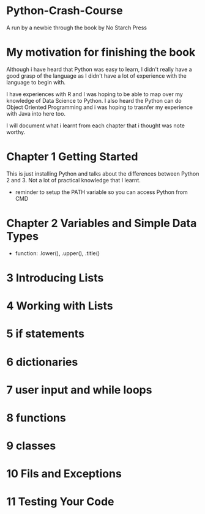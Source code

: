 # Python-Crash-Course
A run by a newbie through the book by No Starch Press

# My motivation for finishing the book
Although i have heard that Python was easy to learn, I didn't really have a good grasp of the language as I didn't have a lot of experience with the language to begin with.

I have experiences with R and I was hoping to be able to map over my knowledge of Data Science to Python. I also heard the Python can do Object Oriented Programming and i was hoping to trasnfer my experience with Java into here too.

I will document what i learnt from each chapter that i thought was note worthy.

# Chapter 1 Getting Started
This is just installing Python and talks about the differences between Python 2 and 3. Not a lot of practical knowledge that I learnt. 
* reminder to setup the PATH variable so you can access Python from CMD

# Chapter 2 Variables and Simple Data Types
* function: .lower(), .upper(), .title()

# 3 Introducing Lists

# 4 Working with Lists

# 5 if statements

# 6 dictionaries

# 7 user input and while loops

# 8 functions

# 9 classes 

# 10 Fils and Exceptions

# 11 Testing Your Code
